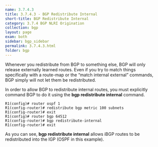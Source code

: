 ```yaml
---
name: 3.7.4.3
title: 3.7.4.3 - BGP Redistribute Internal
short-title: BGP Redistribute Internal
category: 3.7.4 BGP NLRI Origination
collection: bgp
layout: page
exam: both
sidebar: bgp_sidebar
permalink: 3.7.4.3.html
folder: bgp
---
```

Whenever you redistribute from BGP to something else, BGP will only release externally learned routes. Even if you try to match things specifically with a route-map or the “match internal external” commands, BGP simply will not let them be redistributed.

In order to allow BGP to redistribute internal routes, you must explicitly command BGP to do it using the **bgp redistribute internal** command.
```
R1(config)# router ospf 1
R1(config-router)# redistribute bgp metric 100 subnets
R1(config-router)# exit
R1(config)# router bgp 64512
R1(config-router)# bgp redistribute-internal
R1(config-router)# exit
```
As you can see, **bgp redistribute internal** allows iBGP routes to be redistributed into the IGP (OSPF in this example).
